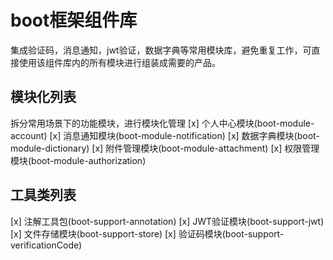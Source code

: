 # boot框架组件库
集成验证码，消息通知，jwt验证，数据字典等常用模块库，避免重复工作，可直接使用该组件库内的所有模块进行组装成需要的产品。

## 模块化列表
拆分常用场景下的功能模块，进行模块化管理
[x] 个人中心模块(boot-module-account)
[x] 消息通知模块(boot-module-notification)
[x] 数据字典模块(boot-module-dictionary)
[x] 附件管理模块(boot-module-attachment)
[x] 权限管理模块(boot-module-authorization)

## 工具类列表
[x] 注解工具包(boot-support-annotation)
[x] JWT验证模块(boot-support-jwt)
[x] 文件存储模块(boot-support-store)
[x] 验证码模块(boot-support-verificationCode)